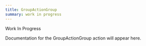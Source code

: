 ```yaml
---
title: GroupActionGroup
summary: work in progress
---
```


Work In Progress

Documentation for the GroupActionGroup action will appear here.